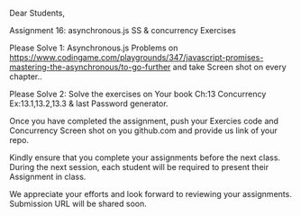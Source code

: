 Dear Students, <br />

Assignment 16: asynchronous.js SS & concurrency Exercises <br />

Please Solve 1: Asynchronous.js Problems on https://www.codingame.com/playgrounds/347/javascript-promises-mastering-the-asynchronous/to-go-further and take Screen shot on every chapter..

Please Solve 2: Solve the exercises on Your book Ch:13 Concurrency
Ex:13.1,13.2,13.3 & last Password generator.
<br />

Once you have completed the assignment, push your Exercies code and Concurrency Screen shot on you github.com and provide us link of your repo. <br />

Kindly ensure that you complete your assignments before the next class. During the next session, each student will be required to present their Assignment in class. <br />

We appreciate your efforts and look forward to reviewing your assignments. <br />
Submission URL will be shared soon.<br />
